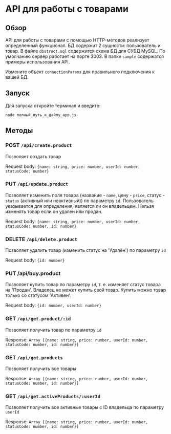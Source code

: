 # API для работы с товарами

## Обзор

API для работы с товарами с помощью HTTP-методов реализует определенный функционал. БД содержит 2 сущности: пользователь и товар. В файле `dbstruct.sql` содержится схема БД для СУБД MySQL. По умолчанию сервер работает на порте 3003. В папке `sample` содержатся примеры использования API.

Измените объект `connectionParams` для правильного подключения к вашей БД.

## Запуск

Для запуска откройте терминал и введите:

`node полный_путь_к_файлу_app.js`

## Методы

### POST `/api/create.product`

Позволяет создать товар

Request body: `{name: string, price: number, userId: number, statusCode: number}`

### PUT `/api/update.product`

Позволяет изменить поля товара (название - `name`, цену - `price`, статус - `status` (активный или неактивный)) по параметру `id`. Пользователь указывается для определения, является ли он владельцем. Нельзя изменять товар если он удален или продан.

Request body: `{name: string, price: number, userId: number, statusCode: number, id: number}`

### DELETE `/api/delete.product`

Позволяет удалить товар (изменить статус на 'Удалён') по параметру `id`

Request body: `{id: number}`

### PUT /api/buy.product

Позволяет купить товар по параметру `id`, т. е. изменяет статус товара на 'Продан'. Владелец не может купить свой товар. Купить можно товар только со статусом 'Активен'.

Request body: `{id: number, userId: number}`

### GET `/api/get.product/:id`

Позволяет получить товар по параметру `id`

Response: `Array [{name: string, price: number, userId: number, statusCode: number, id: number}]`

### GET `/api/get.products`

Позволяет получить все товары

Response: `Array [{name: string, price: number, userId: number, statusCode: number, id: number}]`

### GET `/api/get.activeProducts/:userId`

Позволяет получить все активные товары с ID владельца по параметру `userId`

Response: `Array [{name: string, price: number, userId: number, statusCode: number, id: number}]`